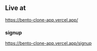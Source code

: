 ## Live at 

https://bento-clone-app.vercel.app/

### signup

https://bento-clone-app.vercel.app/signup

